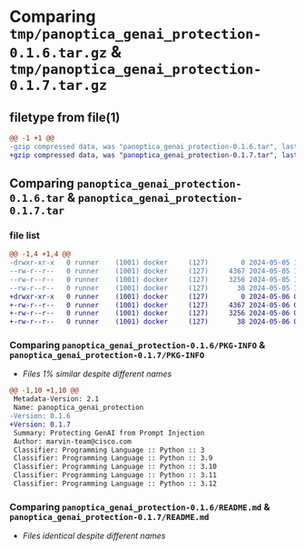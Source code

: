 # Comparing `tmp/panoptica_genai_protection-0.1.6.tar.gz` & `tmp/panoptica_genai_protection-0.1.7.tar.gz`

## filetype from file(1)

```diff
@@ -1 +1 @@
-gzip compressed data, was "panoptica_genai_protection-0.1.6.tar", last modified: Sun May  5 12:42:01 2024, max compression
+gzip compressed data, was "panoptica_genai_protection-0.1.7.tar", last modified: Mon May  6 08:05:35 2024, max compression
```

## Comparing `panoptica_genai_protection-0.1.6.tar` & `panoptica_genai_protection-0.1.7.tar`

### file list

```diff
@@ -1,4 +1,4 @@
-drwxr-xr-x   0 runner    (1001) docker     (127)        0 2024-05-05 12:42:01.842210 panoptica_genai_protection-0.1.6/
--rw-r--r--   0 runner    (1001) docker     (127)     4367 2024-05-05 12:42:01.842210 panoptica_genai_protection-0.1.6/PKG-INFO
--rw-r--r--   0 runner    (1001) docker     (127)     3256 2024-05-05 12:41:51.000000 panoptica_genai_protection-0.1.6/README.md
--rw-r--r--   0 runner    (1001) docker     (127)       38 2024-05-05 12:42:01.842210 panoptica_genai_protection-0.1.6/setup.cfg
+drwxr-xr-x   0 runner    (1001) docker     (127)        0 2024-05-06 08:05:35.845744 panoptica_genai_protection-0.1.7/
+-rw-r--r--   0 runner    (1001) docker     (127)     4367 2024-05-06 08:05:35.845744 panoptica_genai_protection-0.1.7/PKG-INFO
+-rw-r--r--   0 runner    (1001) docker     (127)     3256 2024-05-06 08:05:23.000000 panoptica_genai_protection-0.1.7/README.md
+-rw-r--r--   0 runner    (1001) docker     (127)       38 2024-05-06 08:05:35.845744 panoptica_genai_protection-0.1.7/setup.cfg
```

### Comparing `panoptica_genai_protection-0.1.6/PKG-INFO` & `panoptica_genai_protection-0.1.7/PKG-INFO`

 * *Files 1% similar despite different names*

```diff
@@ -1,10 +1,10 @@
 Metadata-Version: 2.1
 Name: panoptica_genai_protection
-Version: 0.1.6
+Version: 0.1.7
 Summary: Protecting GenAI from Prompt Injection
 Author: marvin-team@cisco.com
 Classifier: Programming Language :: Python :: 3
 Classifier: Programming Language :: Python :: 3.9
 Classifier: Programming Language :: Python :: 3.10
 Classifier: Programming Language :: Python :: 3.11
 Classifier: Programming Language :: Python :: 3.12
```

### Comparing `panoptica_genai_protection-0.1.6/README.md` & `panoptica_genai_protection-0.1.7/README.md`

 * *Files identical despite different names*

